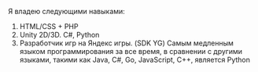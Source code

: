 Я владею следующими навыками: 
1) HTML/CSS + PHP
2) Unity 2D/3D. C#, Python
3) Разработчик игр на Яндекс игры. (SDK YG)
Самым медленным языком программирования за все время, в сравнении с другими языками, такими как Java, C#, Go, JavaScript, C++, является Python
